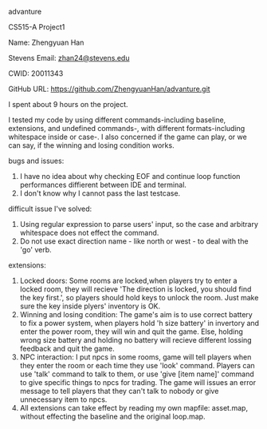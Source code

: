 advanture

CS515-A Project1

Name: Zhengyuan Han

Stevens Email: zhan24@stevens.edu

CWID: 20011343

GitHub URL: https://github.com/ZhengyuanHan/advanture.git

I spent about 9 hours on the project.

I tested my code by using different commands-including baseline, extensions, and undefined commands-, with different formats-including whitespace inside or case-. I also concerned if the game can play, or we can say, if the winning and losing condition works.

bugs and issues:

1. I have no idea about why checking EOF and continue loop function performances diffierent between IDE and terminal.
2. I don't know why I cannot pass the last testcase.

difficult issue I've solved:

1. Using regular expression to parse users' input, so the case and arbitrary whitespace does not effect the command.
2. Do not use exact direction name - like north or west - to deal with the 'go' verb.

extensions:

1. Locked doors: Some rooms are locked,when players try to enter a locked room, they will recieve 'The direction is locked, you should find the key first.', so players should hold keys to unlock the room. Just make sure the key inside plyers' inventory is OK.
2. Winning and losing condition: The game's aim is to use correct battery to fix a power system, when players hold 'h size battery' in invertory and enter the power room, they will win and quit the game. Else, holding wrong size battery and holding no battery will recieve different lossing feedback and quit the game.
3. NPC interaction: I put npcs in some rooms, game will tell players when they enter the room or each time they use 'look' command. Players can use 'talk' command to talk to them, or use 'give [item name]' command to give specific things to npcs for trading. The game will issues an error message to tell players that they can't talk to nobody or give unnecessary item to npcs.
4. All extensions can take effect by reading my own mapfile: asset.map, without effecting the baseline and the original loop.map.
